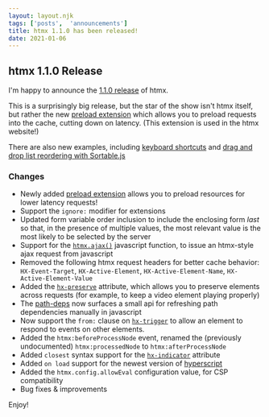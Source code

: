 ```yaml
---
layout: layout.njk
tags: ['posts',  'announcements']
title: htmx 1.1.0 has been released!
date: 2021-01-06
---
```


## htmx 1.1.0 Release

I'm happy to announce the [1.1.0 release](https://unpkg.com/browse/htmx.org@1.1.0/) of htmx.

This is a surprisingly big release, but the star of the show isn't htmx itself, but rather the new 
[preload extension](https://htmx.org/extensions/preload/) which allows you to preload requests into the cache,
cutting down on latency.  (This extension is used in the htmx website!)

There are also new examples, including [keyboard shortcuts](/examples/keyboard-shortcuts) and [drag and drop
list reordering with Sortable.js](/examples/sortable)

### Changes

* Newly added [preload extension](https://htmx.org/extensions/preload/) allows you to preload resources for lower
  latency requests!
* Support the `ignore:` modifier for extensions
* Updated form variable order inclusion to include the enclosing form *last* so that, in the presence of multiple 
  values, the most relevant value is the most likely to be selected by the server
* Support for the [`htmx.ajax()`](https://htmx.org/api/#ajax) javascript function, to issue an htmx-style ajax 
  request from javascript
* Removed the following htmx request headers for better cache behavior: `HX-Event-Target`, `HX-Active-Element`, 
  `HX-Active-Element-Name`, `HX-Active-Element-Value`
* Added the [`hx-preserve`](https://htmx.org/attributes/hx-preserve) attribute, which allows 
  you to preserve elements across requests (for example, to keep a video element playing properly)
* The [path-deps](https://htmx.org/extensions/path-deps/#refresh) now surfaces a small api
  for refreshing path dependencies manually in javascript
* Now support the `from:` clause on [`hx-trigger`](https://htmx.org/attributes/hx-trigger) to
  allow an element to respond to events on other elements.
* Added the `htmx:beforeProcessNode` event, renamed the (previously undocumented) `htmx:processedNode` to `htmx:afterProcessNode`
* Added `closest` syntax support for the [`hx-indicator`](https://htmx.org/attributes/hx-indicator) attribute
* Added `on load` support for the newest version of [hyperscript](https://hyperscript.org)
* Added the `htmx.config.allowEval` configuration value, for CSP compatibility
* Bug fixes & improvements 

Enjoy!
